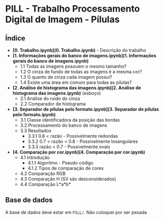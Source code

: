 # PILL - Trabalho Processamento Digital de Imagem - Pílulas

## Índice

 * **[0. Trabalho.ipynb](0. Trabalho.ipynb)** - Descrição do trabalho
 * **[1. Informações gerais do banco de imagens.ipynb](1. Informações gerais do banco de imagens.ipynb)**
   * 1.1 Todas as imagens possuem o mesmo tamanho?
   * 1.2 O cinza de fundo de todas as imagens é a mesma cor?
   * 1.3 O quanto de cinza cada imagem possui?
   * 1.4 Existe uma área em comum para todas as pílulas?
 * **[2. Análise de histograma das imagens.ipynb](2. Análise de histograma das imagens.ipynb)** (esboço)
   * 2.1 Análise do ruido do cinza
   * 2.2 Comparador de histograma
 * **[3. Separador de pílulas pelo formato.ipynb](3. Separador de pílulas pelo formato.ipynb)**
   * 3.1 Classe identificadora da posição das bordas
   * 3.2 Processamento do banco de imagens
   * 3.3 Resultados
     * 3.3.1 0.8 < razão - Possivelmente redondas
     * 3.3.2 0.7 < razão < 0.8 - Possivelmente losangulares
     * 3.3.3 razão < 0.7 - Possivelmente ovais
 * **[4. Comparação por cor.ipynb](4. Comparação por cor.ipynb)**
   * 4.1 Introdução
     * 4.1.1 Algoritmo - Pseudo código
     * 4.1.2 Tipos de comparação de cores
   * 4.2 Comparação RGB
   * 4.3 Comparação H (SV são desconsiderados)
   * 4.4 Comparação L\*a\*b\*
     
## Base de dados

A base de dados deve estar em `PILL/`. Não coloquei por ser pesada
